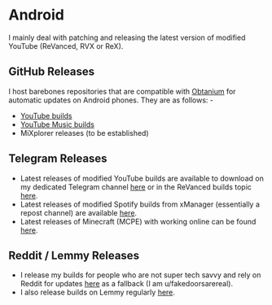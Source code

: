 # Android

I mainly deal with patching and releasing the latest version of modified YouTube (ReVanced, RVX or ReX).

## GitHub Releases

I host barebones repositories that are compatible with [Obtanium](https://github.com/ImranR98/Obtainium) for automatic updates on Android phones. They are as follows: -

- [YouTube builds](https://github.com/driftywinds/yt-builds)
- [YouTube Music builds](https://github.com/driftywinds/ytm-builds)
- MiXplorer releases (to be established)

## Telegram Releases

- Latest releases of modified YouTube builds are available to download on my dedicated Telegram channel [here](https://t.me/YTRXbuilds) or in the ReVanced builds topic [here](https://t.me/+rvcObIvOpctiMDI9).
- Latest releases of modified Spotify builds from xManager (essentially a repost channel) are available [here](https://t.me/crackedspotifymod). 
- Latest releases of Minecraft (MCPE) with working online can be found [here](https://t.me/mcperelease).

## Reddit / Lemmy Releases

- I release my builds for people who are not super tech savvy and rely on Reddit for updates [here](https://new.reddit.com/r/revancedapks) as a fallback (I am u/fakedoorsarereal).
- I also release builds on Lemmy regularly [here](https://lemmy.ml/c/revancedapks).